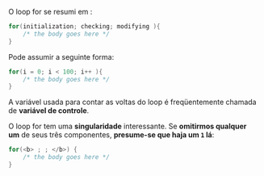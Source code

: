 O loop for se resumi em :
```c
for(initialization; checking; modifying ){
    /* the body goes here */
}
```

Pode assumir a seguinte forma:
```c
for(i = 0; i < 100; i++ ){
    /* the body goes here */
}
```

A variável usada para contar as voltas do loop é freqüentemente chamada de **variável de controle**.

O loop for tem uma **singularidade** interessante. Se **omitirmos qualquer um** de seus três componentes, **presume-se que haja um ``1`` lá**:

```c
for(<b> ; ; </b>) {
    /* the body goes here */
}
```











